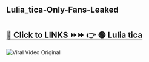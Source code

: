 
 ## Lulia_tica-Only-Fans-Leaked

# <h2><a href="https://clipsfans.com/Lulia_tica&ref=git">🔗 Click to LINKS ⏩⏩ 👉 🟢 Lulia tica </a></h2>

<a href="https://clipsfans.com/Lulia_tica&ref=git" rel="nofollow" data-target="animated-image.originalLink"><img src="https://i.ibb.co.com/xMMVF88/686577567.gif" alt="Viral Video Original" style="max-width: 100%; display: inline-block;" data-target="animated-image.originalImage"></a>

